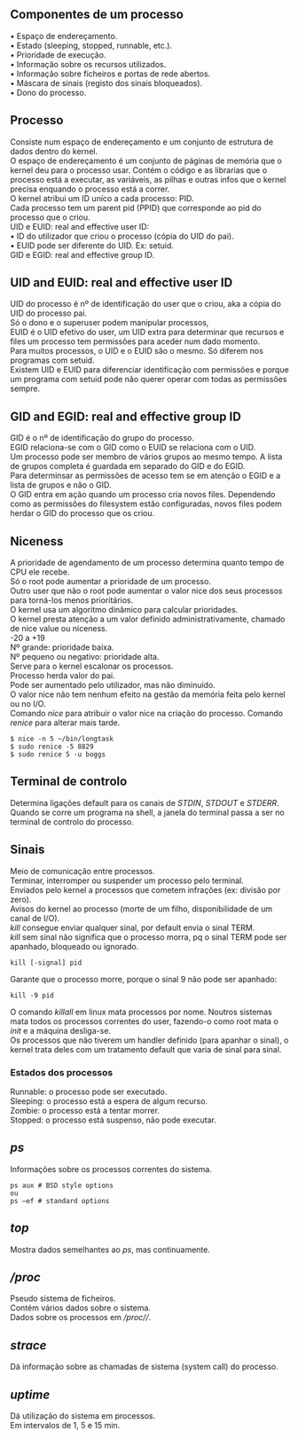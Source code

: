 ## Componentes de um processo
• Espaço de endereçamento.
<br />
• Estado (sleeping, stopped, runnable, etc.).
<br />
• Prioridade de execução.
<br />
• Informação sobre os recursos utilizados.
<br />
• Informação sobre ficheiros e portas de rede abertos.
<br />
• Máscara de sinais (registo dos sinais bloqueados).
<br />
• Dono do processo.

## Processo
Consiste num espaço de endereçamento e um conjunto de estrutura de dados dentro do kernel.
<br />
O espaço de endereçamento é um conjunto de páginas de memória que o kernel deu para o processo usar. Contém o código e as librarias que o processo está a executar, as variáveis, as pilhas e outras infos que o kernel precisa enquando o processo está a correr.
<br />
O kernel atribui um ID uníco a cada processo: PID.
<br />
Cada processo tem um parent pid (PPID) que corresponde ao pid do processo que o criou.
<br />
UID e EUID: real and effective user ID:
<br />
• ID do utilizador que criou o processo (cópia do UID do pai).
<br />
• EUID pode ser diferente do UID. Ex: setuid.
<br />
GID e EGID: real and effective group ID.

## UID and EUID: real and effective user ID
UID do processo é nº de identificação do user que o criou, aka a cópia do UID do processo pai.
<br />
Só o dono e o superuser podem manipular processos,
<br />
EUID é o UID efetivo do user, um UID extra para determinar que recursos e files um processo tem permissões para aceder num dado momento.
<br />
Para muitos processos, o UID e o EUID são o mesmo. Só diferem nos programas com setuid.
<br />
Existem UID e EUID para diferenciar identificação com permissões e porque um programa com setuid pode não querer operar com todas as permissões sempre.

## GID and EGID: real and effective group ID
GID é o nº de identificação do grupo do processo.
<br />
EGID relaciona-se com o GID como o EUID se relaciona com o UID.
<br />
Um processo pode ser membro de vários grupos ao mesmo tempo. A lista de grupos completa é guardada em separado do GID e do EGID.
<br />
Para determinsar as permissões de acesso tem se em atenção o EGID e a lista de grupos e não o GID.
<br />
O GID entra em ação quando um processo cria novos files. Dependendo como as permissões do filesystem estão configuradas, novos files podem herdar o GID do processo que os criou.

## Niceness
A prioridade de agendamento de um processo determina quanto tempo de CPU ele recebe.
<br />
Só o root pode aumentar a prioridade de um processo.
<br />
Outro user que não o root pode aumentar o valor nice dos seus processos para torná-los menos prioritários.
<br />
O kernel usa um algoritmo dinâmico para calcular prioridades.
<br />
O kernel presta atenção a um valor definido administrativamente, chamado de nice value ou niceness.
<br />
-20 a +19
<br />
Nº grande: prioridade baixa.
<br />
Nº pequeno ou negativo: prioridade alta.
<br />
Serve para o kernel escalonar os processos.
<br />
Processo herda valor do pai.
<br />
Pode ser aumentado pelo utilizador, mas não diminuído.
<br />
O valor nice não tem nenhum efeito na gestão da memória feita pelo kernel ou no I/O.
<br />
Comando *nice* para atribuir o valor nice na criação do processo. Comando *renice* para alterar mais tarde.

	$ nice -n 5 ~/bin/longtask
	$ sudo renice -5 8829
	$ sudo renice 5 -u boggs

## Terminal de controlo
Determina ligações default para os canais de *STDIN*, *STDOUT* e *STDERR*.
<br />
Quando se corre um programa na shell, a janela do terminal passa a ser no terminal de controlo do processo.

## Sinais
Meio de comunicação entre processos.
<br />
Terminar, interromper ou suspender um processo pelo terminal.
<br />
Enviados pelo kernel a processos que cometem infrações (ex: divisão por zero).
<br />
Avisos do kernel ao processo (morte de um filho, disponibilidade de um canal de I/O).
<br />
*kill* consegue enviar qualquer sinal, por default envia o sinal TERM.
<br />
*kill* sem sinal não significa que o processo morra, pq o sinal TERM pode ser apanhado, bloqueado ou ignorado.	
	
	kill [-signal] pid

Garante que o processo morre, porque o sinal 9 não pode ser apanhado:

	kill -9 pid
	
O comando *killall* em linux mata processos por nome. Noutros sistemas mata todos os processos correntes do user, fazendo-o como root mata o *init* e a máquina desliga-se.
<br />
Os processos que não tiverem um handler definido (para apanhar o sinal), o kernel trata deles com um tratamento default que varia de sinal para sinal.

### Estados dos processos
Runnable: o processo pode ser executado.
<br />
Sleeping: o processo está a espera de algum recurso.
<br />
Zombie: o processo está a tentar morrer.
<br />
Stopped: o processo está suspenso, não pode executar.

## *ps*
Informações sobre os processos correntes do sistema.

	ps aux # BSD style options
	ou
	ps –ef # standard options

## *top*
Mostra dados semelhantes ao *ps*, mas continuamente.

## */proc*
Pseudo sistema de ficheiros.
<br />
Contém vários dados sobre o sistema.
<br />
Dados sobre os processos em */proc/<PID>/*.

## *strace*
Dá informação sobre as chamadas de sistema (system call) do processo.

## *uptime*
Dá utilização do sistema em processos.
<br />
Em intervalos de 1, 5 e 15 min.
